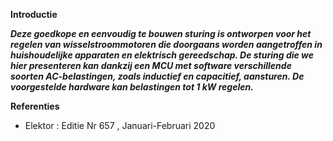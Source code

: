 **Introductie**

***Deze goedkope en eenvoudig te bouwen sturing is ontworpen voor het regelen van wisselstroommotoren die doorgaans worden aangetroffen in huishoudelijke apparaten en elektrisch gereedschap. 
De sturing die we hier presenteren kan dankzij een MCU met software verschillende soorten AC-belastingen, zoals inductief en capacitief, aansturen. 
De voorgestelde hardware kan belastingen tot 1 kW regelen.***


**Referenties**

- Elektor : Editie Nr 657 , Januari-Februari 2020
